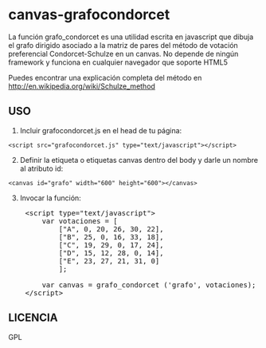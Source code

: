 canvas-grafocondorcet
=====================

La función grafo_condorcet es una utilidad escrita en javascript que dibuja el grafo dirigido asociado a la matriz de pares del método de votación preferencial Condorcet-Schulze en un canvas. No depende de ningún framework y funciona en cualquier navegador que soporte HTML5

Puedes encontrar una explicación completa del método en http://en.wikipedia.org/wiki/Schulze_method

USO
---

1. Incluir grafocondorcet.js en el head de tu página:

`<script src="grafocondorcet.js" type="text/javascript"></script>`

2. Definir la etiqueta o etiquetas canvas dentro del body y darle un nombre al atributo id:

`<canvas id="grafo" width="600" height="600"></canvas>`

3. Invocar la función:
<pre>
	&lt;script type="text/javascript"&gt;
		var votaciones = [
			["A", 0, 20, 26, 30, 22],
			["B", 25, 0, 16, 33, 18],
			["C", 19, 29, 0, 17, 24],
			["D", 15, 12, 28, 0, 14],
			["E", 23, 27, 21, 31, 0]
			];
	
		var canvas = grafo_condorcet ('grafo', votaciones);
	&lt;/script&gt;
</pre>

LICENCIA
--------
GPL
